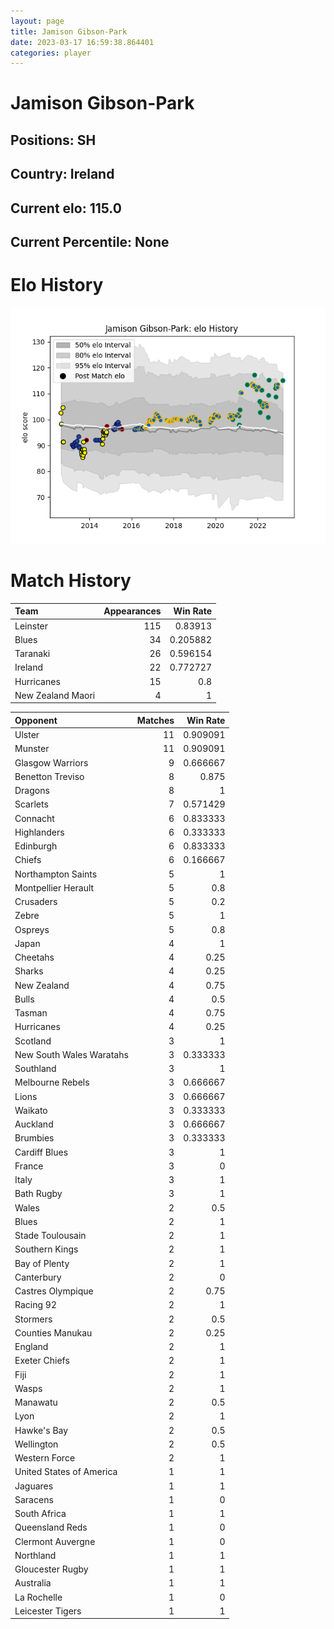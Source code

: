```yaml
---  
layout: page  
title: Jamison Gibson-Park  
date: 2023-03-17 16:59:38.864401  
categories: player  
---
```

# Jamison Gibson-Park

## Positions: SH

## Country: Ireland

## Current elo: 115.0

## Current Percentile: None

# Elo History


![elo history](history_JamisonGibson-Park.png)
# Match History


| Team              |   Appearances |   Win Rate |
|:------------------|--------------:|-----------:|
| Leinster          |           115 |   0.83913  |
| Blues             |            34 |   0.205882 |
| Taranaki          |            26 |   0.596154 |
| Ireland           |            22 |   0.772727 |
| Hurricanes        |            15 |   0.8      |
| New Zealand Maori |             4 |   1        |

| Opponent                 |   Matches |   Win Rate |
|:-------------------------|----------:|-----------:|
| Ulster                   |        11 |   0.909091 |
| Munster                  |        11 |   0.909091 |
| Glasgow Warriors         |         9 |   0.666667 |
| Benetton Treviso         |         8 |   0.875    |
| Dragons                  |         8 |   1        |
| Scarlets                 |         7 |   0.571429 |
| Connacht                 |         6 |   0.833333 |
| Highlanders              |         6 |   0.333333 |
| Edinburgh                |         6 |   0.833333 |
| Chiefs                   |         6 |   0.166667 |
| Northampton Saints       |         5 |   1        |
| Montpellier Herault      |         5 |   0.8      |
| Crusaders                |         5 |   0.2      |
| Zebre                    |         5 |   1        |
| Ospreys                  |         5 |   0.8      |
| Japan                    |         4 |   1        |
| Cheetahs                 |         4 |   0.25     |
| Sharks                   |         4 |   0.25     |
| New Zealand              |         4 |   0.75     |
| Bulls                    |         4 |   0.5      |
| Tasman                   |         4 |   0.75     |
| Hurricanes               |         4 |   0.25     |
| Scotland                 |         3 |   1        |
| New South Wales Waratahs |         3 |   0.333333 |
| Southland                |         3 |   1        |
| Melbourne Rebels         |         3 |   0.666667 |
| Lions                    |         3 |   0.666667 |
| Waikato                  |         3 |   0.333333 |
| Auckland                 |         3 |   0.666667 |
| Brumbies                 |         3 |   0.333333 |
| Cardiff Blues            |         3 |   1        |
| France                   |         3 |   0        |
| Italy                    |         3 |   1        |
| Bath Rugby               |         3 |   1        |
| Wales                    |         2 |   0.5      |
| Blues                    |         2 |   1        |
| Stade Toulousain         |         2 |   1        |
| Southern Kings           |         2 |   1        |
| Bay of Plenty            |         2 |   1        |
| Canterbury               |         2 |   0        |
| Castres Olympique        |         2 |   0.75     |
| Racing 92                |         2 |   1        |
| Stormers                 |         2 |   0.5      |
| Counties Manukau         |         2 |   0.25     |
| England                  |         2 |   1        |
| Exeter Chiefs            |         2 |   1        |
| Fiji                     |         2 |   1        |
| Wasps                    |         2 |   1        |
| Manawatu                 |         2 |   0.5      |
| Lyon                     |         2 |   1        |
| Hawke's Bay              |         2 |   0.5      |
| Wellington               |         2 |   0.5      |
| Western Force            |         2 |   1        |
| United States of America |         1 |   1        |
| Jaguares                 |         1 |   1        |
| Saracens                 |         1 |   0        |
| South Africa             |         1 |   1        |
| Queensland Reds          |         1 |   0        |
| Clermont Auvergne        |         1 |   0        |
| Northland                |         1 |   1        |
| Gloucester Rugby         |         1 |   1        |
| Australia                |         1 |   1        |
| La Rochelle              |         1 |   0        |
| Leicester Tigers         |         1 |   1        |